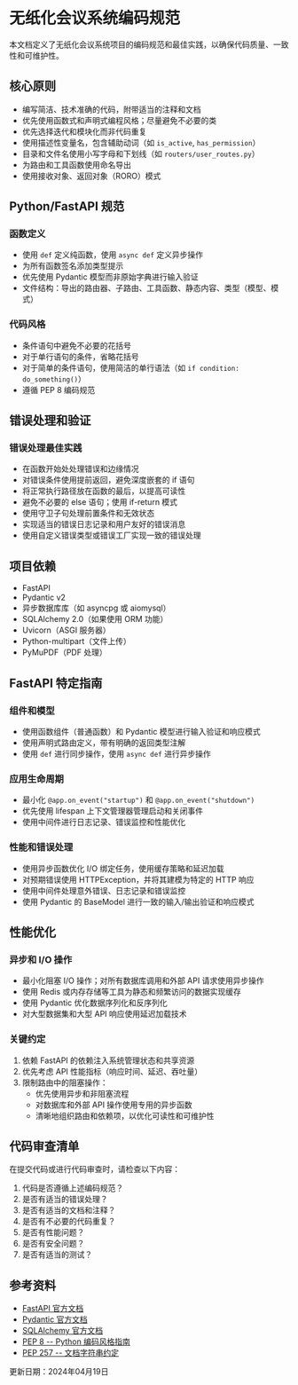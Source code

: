 # 无纸化会议系统编码规范

本文档定义了无纸化会议系统项目的编码规范和最佳实践，以确保代码质量、一致性和可维护性。

## 核心原则

- 编写简洁、技术准确的代码，附带适当的注释和文档
- 优先使用函数式和声明式编程风格；尽量避免不必要的类
- 优先选择迭代和模块化而非代码重复
- 使用描述性变量名，包含辅助动词（如 `is_active`, `has_permission`）
- 目录和文件名使用小写字母和下划线（如 `routers/user_routes.py`）
- 为路由和工具函数使用命名导出
- 使用接收对象、返回对象（RORO）模式

## Python/FastAPI 规范

### 函数定义

- 使用 `def` 定义纯函数，使用 `async def` 定义异步操作
- 为所有函数签名添加类型提示
- 优先使用 Pydantic 模型而非原始字典进行输入验证
- 文件结构：导出的路由器、子路由、工具函数、静态内容、类型（模型、模式）

### 代码风格

- 条件语句中避免不必要的花括号
- 对于单行语句的条件，省略花括号
- 对于简单的条件语句，使用简洁的单行语法（如 `if condition: do_something()`）
- 遵循 PEP 8 编码规范

## 错误处理和验证

### 错误处理最佳实践

- 在函数开始处处理错误和边缘情况
- 对错误条件使用提前返回，避免深度嵌套的 if 语句
- 将正常执行路径放在函数的最后，以提高可读性
- 避免不必要的 else 语句；使用 if-return 模式
- 使用守卫子句处理前置条件和无效状态
- 实现适当的错误日志记录和用户友好的错误消息
- 使用自定义错误类型或错误工厂实现一致的错误处理

## 项目依赖

- FastAPI
- Pydantic v2
- 异步数据库库（如 asyncpg 或 aiomysql）
- SQLAlchemy 2.0（如果使用 ORM 功能）
- Uvicorn（ASGI 服务器）
- Python-multipart（文件上传）
- PyMuPDF（PDF 处理）

## FastAPI 特定指南

### 组件和模型

- 使用函数组件（普通函数）和 Pydantic 模型进行输入验证和响应模式
- 使用声明式路由定义，带有明确的返回类型注解
- 使用 `def` 进行同步操作，使用 `async def` 进行异步操作

### 应用生命周期

- 最小化 `@app.on_event("startup")` 和 `@app.on_event("shutdown")`
- 优先使用 lifespan 上下文管理器管理启动和关闭事件
- 使用中间件进行日志记录、错误监控和性能优化

### 性能和错误处理

- 使用异步函数优化 I/O 绑定任务，使用缓存策略和延迟加载
- 对预期错误使用 HTTPException，并将其建模为特定的 HTTP 响应
- 使用中间件处理意外错误、日志记录和错误监控
- 使用 Pydantic 的 BaseModel 进行一致的输入/输出验证和响应模式

## 性能优化

### 异步和 I/O 操作

- 最小化阻塞 I/O 操作；对所有数据库调用和外部 API 请求使用异步操作
- 使用 Redis 或内存存储等工具为静态和频繁访问的数据实现缓存
- 使用 Pydantic 优化数据序列化和反序列化
- 对大型数据集和大型 API 响应使用延迟加载技术

### 关键约定

1. 依赖 FastAPI 的依赖注入系统管理状态和共享资源
2. 优先考虑 API 性能指标（响应时间、延迟、吞吐量）
3. 限制路由中的阻塞操作：
   - 优先使用异步和非阻塞流程
   - 对数据库和外部 API 操作使用专用的异步函数
   - 清晰地组织路由和依赖项，以优化可读性和可维护性

## 代码审查清单

在提交代码或进行代码审查时，请检查以下内容：

1. 代码是否遵循上述编码规范？
2. 是否有适当的错误处理？
3. 是否有适当的文档和注释？
4. 是否有不必要的代码重复？
5. 是否有性能问题？
6. 是否有安全问题？
7. 是否有适当的测试？

## 参考资料

- [FastAPI 官方文档](https://fastapi.tiangolo.com/)
- [Pydantic 官方文档](https://docs.pydantic.dev/)
- [SQLAlchemy 官方文档](https://docs.sqlalchemy.org/)
- [PEP 8 -- Python 编码风格指南](https://www.python.org/dev/peps/pep-0008/)
- [PEP 257 -- 文档字符串约定](https://www.python.org/dev/peps/pep-0257/)

更新日期：2024年04月19日
